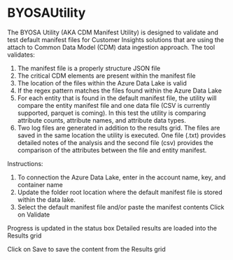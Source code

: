 # BYOSAUtility
The BYOSA Utility (AKA CDM Manifest Utility) is designed to validate and test default manifest files for Customer Insights solutions that are using the attach to Common Data Model (CDM) data ingestion approach. The tool validates:
1) The manifest file is a properly structure JSON file
2) The critical CDM elements are present within the manifest file
3) The location of the files within the Azure Data Lake is valid
4) If the regex pattern matches the files found within the Azure Data Lake
5) For each entity that is found in the default manifest file, the utility will compare the entity manifest file and one data file (CSV is currently supported, parquet is coming). In this test the utility is comparing attribute counts, attribute names, and attribute data types.
6) Two log files are generated in addition to the results grid. The files are saved in the same location the utility is executed. One file (.txt) provides detailed notes of the analysis and the second file (csv) provides the comparison of the attributes between the file and entity manifest.

Instructions:
1) To connection the Azure Data Lake, enter in the account name, key, and container name
2) Update the folder root location where the default manifest file is stored within the data lake.
3) Select the default manifest file and/or paste the manifest contents
Click on Validate

Progress is updated in the status box
Detailed results are loaded into the Results grid

Click on Save to save the content from the Results grid
